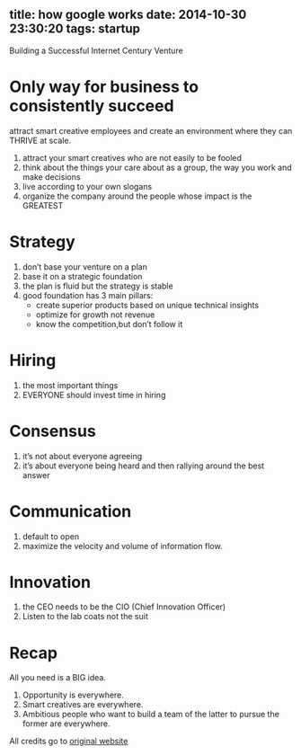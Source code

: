 title: how google works
date: 2014-10-30 23:30:20
tags: startup
---
Building a Successful Internet Century Venture
<!--more-->
# Only way for business to consistently succeed

attract smart creative employees and create an environment where they can THRIVE at scale.

1. attract your smart creatives who are not easily to be fooled
2. think about the things your care about as a group, the way you work and make decisions
3. live according to your own slogans
4. organize the company around the people whose impact is the GREATEST

# Strategy

1. don’t base your venture on a plan
2. base it on a strategic foundation
3. the plan is fluid but the strategy is stable
4. good foundation has 3 main pillars:
	- create superior products based on unique technical insights
	- optimize for growth not revenue
	- know the competition,but don’t follow it

# Hiring

1. the most important things
2. EVERYONE should invest time in hiring

# Consensus

1. it’s not about everyone agreeing
2. it’s about everyone being heard and then rallying around the best answer

# Communication

1. default to open
2. maximize the velocity and volume of information flow.

# Innovation

1. the CEO needs to be the CIO (Chief Innovation Officer)
2. Listen to the lab coats not the suit

# Recap

All you need is a BIG idea.

1. Opportunity is everywhere.
2. Smart creatives are everywhere.
3. Ambitious people who want to build a team of the latter to pursue the former are everywhere.

All credits go to [original website](http://www.howgoogleworks.net)  
